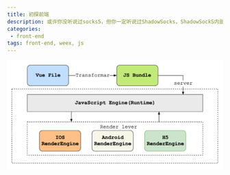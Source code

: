 ```yaml
---
title: 初探前端
description: 或许你没听说过socks5，但你一定听说过ShadowSocks，ShadowSockS内部使用的正是socks5协议。
categories:
 - front-end
tags: front-end, weex, js
---
```


![image.png](./abc/Snip20171101_54.png)

